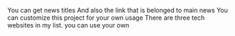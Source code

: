 You can get news titles 
And also the link that is belonged to main news
You can customize this project for your own usage
There are three tech websites in my list. you can use your own
